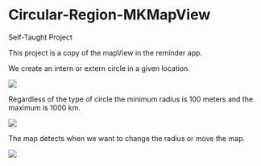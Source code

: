# Circular-Region-MKMapView
Self-Taught Project


This project is a copy of the mapView in the reminder app.

We create an intern or extern circle in a given location.


![](https://media.giphy.com/media/ctg6wJQvIsfR72tcqf/giphy.gif)

Regardless of the type of circle the minimum radius is 100 meters and the maximum is 1000 km.


![](https://media.giphy.com/media/XK8fXoB7obmz8VfXfX/giphy.gif)

The map detects when we want to change the radius or move the map.


![](https://media.giphy.com/media/2iht5vR0ZZKiDiAQ5o/giphy.gif)
